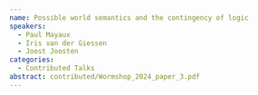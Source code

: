 ```yaml
---
name: Possible world semantics and the contingency of logic
speakers:
  - Paul Mayaux
  - Iris van der Giessen
  - Joost Joosten
categories:
  - Contributed Talks
abstract: contributed/Wormshop_2024_paper_3.pdf
---
```

